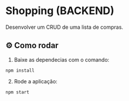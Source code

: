 # Shopping (BACKEND)

Desenvolver um CRUD de uma lista de compras.

## ⚙️ Como rodar

1. Baixe as dependecias com o comando:

```
npm install
```

2. Rode a aplicação:

```
npm start
```

